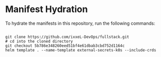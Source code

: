 
# Manifest Hydration

To hydrate the manifests in this repository, run the following commands:

```shell

git clone https://github.com/ixxeL-DevOps/fullstack.git
# cd into the cloned directory
git checkout 5b786e348260eed51bf4e61dbab3cbd752d1164c
helm template . --name-template external-secrets-k0s --include-crds
```